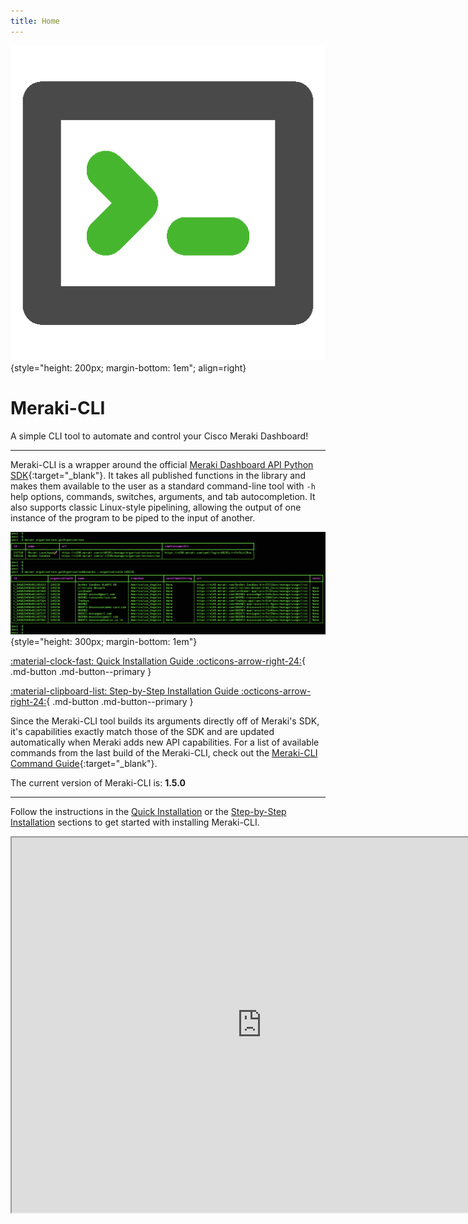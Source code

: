 ```yaml
---
title: Home
---
```


![Meraki-CLI](icon.png "Meraki-CLI logo"){style="height: 200px; margin-bottom: 1em"; align=right}

# Meraki-CLI

A simple CLI tool to automate and control your Cisco Meraki Dashboard!

---

Meraki-CLI is a wrapper around the official [Meraki Dashboard API Python SDK](https://github.com/meraki/dashboard-api-python){:target="_blank"}. It takes all published functions in the library and makes them available to the user as a standard command-line tool with `-h` help options, commands, switches, arguments, and tab autocompletion. It also supports classic Linux-style pipelining, allowing the output of one instance of the program to be piped to the input of another.

![Meraki-CLI Screenshot](screenshot.png "Meraki-CLI screenshot"){style="height: 300px; margin-bottom: 1em"}

[:material-clock-fast:  Quick Installation Guide :octicons-arrow-right-24:](quick-installation/){ .md-button .md-button--primary }

[:material-clipboard-list:  Step-by-Step Installation Guide :octicons-arrow-right-24:](step-by-step_installation/){ .md-button .md-button--primary }

Since the Meraki-CLI tool builds its arguments directly off of Meraki's SDK, it's capabilities exactly match those of the SDK and are updated automatically when Meraki adds new API capabilities. For a list of available commands from the last build of the Meraki-CLI, check out the [Meraki-CLI Command Guide](https://github.com/PackeTsar/meraki-cli/blob/master/COMMAND_GUIDE.md){:target="_blank"}.

The current version of Meraki-CLI is: **1.5.0**

---

Follow the instructions in the [Quick Installation](quick-installation/) or the [Step-by-Step Installation](step-by-step_installation/) sections to get started with installing Meraki-CLI.

<p align="center">
  <iframe width="800" height="600" allowfullscreen
    src="https://www.youtube.com/embed/uDfMvu_1rag">
  </iframe>
</p>
